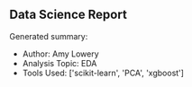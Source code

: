 ## Data Science Report

Generated summary:

- Author: Amy Lowery
- Analysis Topic: EDA
- Tools Used: ['scikit-learn', 'PCA', 'xgboost']
